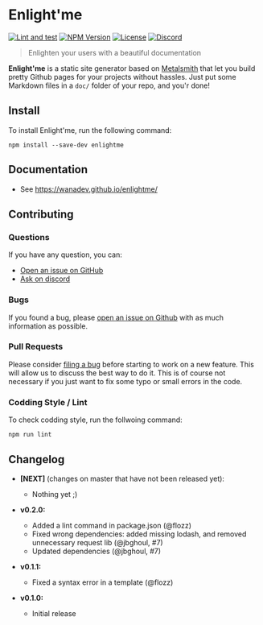 # Enlight'me

[![Lint and test](https://github.com/wanadev/enlightme/actions/workflows/tests.yml/badge.svg)](https://github.com/wanadev/enlightme/actions/workflows/tests.yml)
[![NPM Version](http://img.shields.io/npm/v/enlightme.svg?style=flat)](https://www.npmjs.com/package/enlightme)
[![License](http://img.shields.io/npm/l/enlightme.svg?style=flat)](https://github.com/wanadev/enlightme/blob/master/LICENSE)
[![Discord](https://img.shields.io/badge/chat-Discord-8c9eff?logo=discord&logoColor=ffffff)](https://discord.gg/BmUkEdMuFp)


> Enlighten your users with a beautiful documentation

**Enlight'me** is a static site generator based on [Metalsmith][] that let you
build pretty Github pages for your projects without hassles. Just put some Markdown
files in a `doc/` folder of your repo, and you'r done!

[Metalsmith]: http://www.metalsmith.io/


## Install

To install Enlight'me, run the following command:

    npm install --save-dev enlightme


## Documentation

* See https://wanadev.github.io/enlightme/


## Contributing

### Questions

If you have any question, you can:

* [Open an issue on GitHub][gh-issue]
* [Ask on discord][discord]

### Bugs

If you found a bug, please [open an issue on Github][gh-issue] with as much information as possible.

### Pull Requests

Please consider [filing a bug][gh-issue] before starting to work on a new feature. This will allow us to discuss the best way to do it. This is of course not necessary if you just want to fix some typo or small errors in the code.

### Codding Style / Lint

To check codding style, run the follwoing command:

    npm run lint

[gh-issue]: https://github.com/wanadev/enlightme/issues
[discord]: https://discord.gg/BmUkEdMuFp


## Changelog

* **[NEXT]** (changes on master that have not been released yet):

    * Nothing yet ;)

* **v0.2.0:**

    * Added a lint command in package.json (@flozz)
    * Fixed wrong dependencies: added missing lodash, and removed unnecessary request lib (@jbghoul, #7)
    * Updated dependencies (@jbghoul, #7)

* **v0.1.1:**

    * Fixed a syntax error in a template (@flozz)

* **v0.1.0:**

    * Initial release
